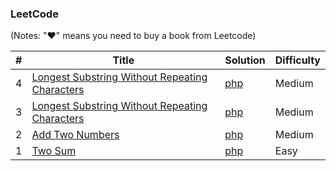
### LeetCode

(Notes: "&hearts;" means you need to buy a book from Leetcode)


| # | Title | Solution | Difficulty |
|---| ----- | -------- | ---------- |
|4|[Longest Substring Without Repeating Characters](https://leetcode-cn.com/problems/longest-substring-without-repeating-characters/)| [php](./php/lengthOfLongestSubStr/lengthOfLongestSubstring.php)| Medium|
|3|[Longest Substring Without Repeating Characters](https://leetcode-cn.com/problems/longest-substring-without-repeating-characters/)| [php](./php/lengthOfLongestSubStr/lengthOfLongestSubstring.php)| Medium|
|2|[Add Two Numbers](https://leetcode-cn.com/problems/add-two-numbers/)| [php](./php/addTwoNumbers/addTwoNumbers.php)|Medium|
|1|[Two Sum](https://leetcode-cn.com/problems/two-sum/)| [php](./php/twoSum/twoSum.php)|Easy|

